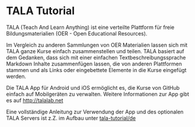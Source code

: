 # TALA Tutorial

TALA (Teach And Learn Anything) ist eine verteilte Plattform für freie Bildungsmaterialien (OER - Open Educational Resources).

Im Vergleich zu anderen Sammlungen von OER Materialien lassen sich mit TALA ganze Kurse einfach zusammenstellen und teilen. TALA basiert auf dem Gedanken, dass sich mit einer einfachen Textbeschreibungssprache Markdown Inhalte zusammenfügen lassen, die von anderen Plattformen stammen und als Links oder eingebettete Elemente in die Kurse eingefügt werden.

Die TALA App für Android und iOS ermöglicht es, die Kurse von GitHub einfach auf Mobilgeräten zu verwalten. Weitere Informationen zur App gibt es auf http://talalab.net

Eine vollständige Anleitung zur Verwendung der App und des optionalen TALA Servers ist z.Z. im Aufbau unter [tala-tutorial/de](https://github.com/axel-klinger/tala-tutorial/blob/master/de/introduction.md) 
